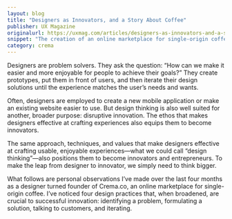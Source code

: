 ```yaml
---
layout: blog
title: "Designers as Innovators, and a Story About Coffee"
publisher: UX Magazine
originalurl: https://uxmag.com/articles/designers-as-innovators-and-a-story-about-coffee
snippet: "The creation of an online marketplace for single-origin coffee leads to some realizations about the connections between design thinking and innovation."
category: crema
---
```


Designers are problem solvers. They ask the question: “How can we make it easier and more enjoyable for people to achieve their goals?” They create prototypes, put them in front of users, and then iterate their design solutions until the experience matches the user’s needs and wants.

Often, designers are employed to create a new mobile application or make an existing website easier to use. But design thinking is also well suited for another, broader purpose: disruptive innovation. The ethos that makes designers effective at crafting experiences also equips them to become innovators.

The same approach, techniques, and values that make designers effective at crafting usable, enjoyable experiences—what we could call “design thinking”—also positions them to become innovators and entrepreneurs. To make the leap from designer to innovator, we simply need to think bigger.

What follows are personal observations I’ve made over the last four months as a designer turned founder of Crema.co, an online marketplace for single-origin coffee. I’ve noticed four design practices that, when broadened, are crucial to successful innovation: identifying a problem, formulating a solution, talking to customers, and iterating.